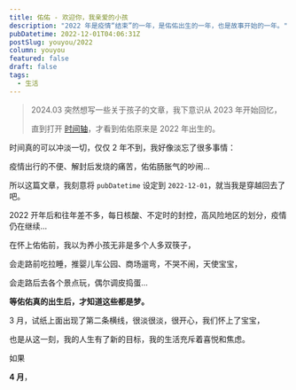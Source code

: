 ```yaml
---
title: 佑佑 - 欢迎你，我亲爱的小孩
description: "2022 年是疫情“结束”的一年，是佑佑出生的一年，也是故事开始的一年。"
pubDatetime: 2022-12-01T04:06:31Z
postSlug: youyou/2022
column: youyou
featured: false
draft: false
tags:
  - 生活
---
```


> 2024.03 突然想写一些关于孩子的文章，我下意识从 2023 年开始回忆，
>
> 直到打开 [时间轴](/timeline)，才看到佑佑原来是 2022 年出生的。

时间真的可以冲淡一切，仅仅 2 年不到，我好像淡忘了很多事情：

疫情出行的不便、解封后发烧的痛苦，佑佑肠胀气的吵闹...

所以这篇文章，我刻意将 `pubDatetime` 设定到 `2022-12-01`，就当我是穿越回去了吧。

2022 开年后和往年差不多，每日核酸、不定时的封控，高风险地区的划分，疫情仍在继续...

在怀上佑佑前，我以为养小孩无非是多个人多双筷子，

会走路前吃拉睡，推婴儿车公园、商场遛弯，不哭不闹，天使宝宝，

会走路后去各个景点玩，偶尔调皮捣蛋...

**等佑佑真的出生后，才知道这些都是梦。**

3 月，试纸上面出现了第二条横线，很淡很淡，很开心，我们怀上了宝宝，

也是从这一刻，我的人生有了新的目标，我的生活充斥着喜悦和焦虑。

如果

**4 月**，
